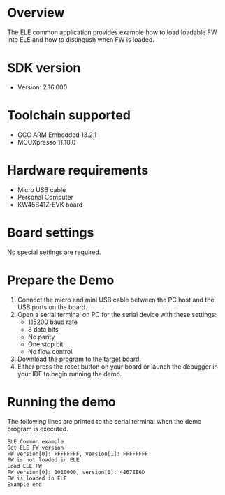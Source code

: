 Overview
========
The ELE common application provides example how to load loadable FW into ELE and how to distingush when FW is loaded.

SDK version
===========
- Version: 2.16.000

Toolchain supported
===================
- GCC ARM Embedded  13.2.1
- MCUXpresso  11.10.0

Hardware requirements
=====================
- Micro USB cable
- Personal Computer
- KW45B41Z-EVK board

Board settings
==============
No special settings are required.

Prepare the Demo
================
1. Connect the micro and mini USB cable between the PC host and the USB ports on the board.
2. Open a serial terminal on PC for the serial device with these settings:
    - 115200 baud rate
    - 8 data bits
    - No parity
    - One stop bit
    - No flow control
3. Download the program to the target board.
4. Either press the reset button on your board or launch the debugger in your IDE to begin running
   the demo.

Running the demo
================
The following lines are printed to the serial terminal when the demo program is executed.
~~~~~~~~~~~~~~~~~~~~~~~~~~~~~~~~~~~~~~~~
ELE Common example
Get ELE FW version
FW version[0]: FFFFFFFF, version[1]: FFFFFFFF
FW is not loaded in ELE
Load ELE FW
FW version[0]: 1010000, version[1]: 4867EE6D
FW is loaded in ELE
Example end
~~~~~~~~~~~~~~~~~~~~~~~~~~~~~~~~~~~~~~~~

